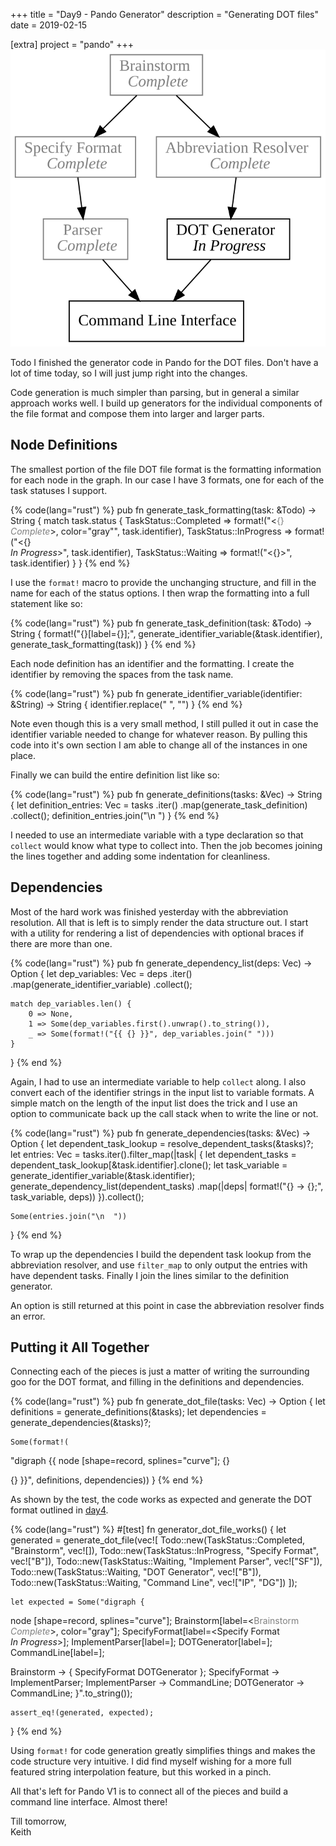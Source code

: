 +++
title = "Day9 - Pando Generator"
description = "Generating DOT files"
date = 2019-02-15

[extra]
project = "pando"
+++
![Todo](./todo.svg)

Todo I finished the generator code in Pando for the DOT files. Don't have a lot
of time today, so I will just jump right into the changes.

Code generation is much simpler than parsing, but in general a similar approach
works well. I build up generators for the individual components of the file
format and compose them into larger and larger parts.

## Node Definitions

The smallest portion of the file DOT file format is the formatting information
for each node in the graph. In our case I have 3 formats, one for each of the
task statuses I support.

{% code(lang="rust") %}
pub fn generate_task_formatting(task: &Todo) -> String {
    match task.status {
        TaskStatus::Completed =>
            format!("<<font color='gray'>{} <br/> <i>Complete</i></font>>, color=\"gray\"", task.identifier),
        TaskStatus::InProgress =>
            format!("<{} <br/> <i>In Progress</i>>", task.identifier),
        TaskStatus::Waiting =>
            format!("<{}>", task.identifier)
    }
}
{% end %}

I use the `format!` macro to provide the unchanging structure, and fill in the
name for each of the status options. I then wrap the formatting into a full
statement like so:

{% code(lang="rust") %}
pub fn generate_task_definition(task: &Todo) -> String {
    format!("{}[label={}];", generate_identifier_variable(&task.identifier), generate_task_formatting(task))
}
{% end %}

Each node definition has an identifier and the formatting. I create the
identifier by removing the spaces from the task name.

{% code(lang="rust") %}
pub fn generate_identifier_variable(identifier: &String) -> String {
    identifier.replace(" ", "")
}
{% end %}

Note even though this is a very small method, I still pulled it out in case the
identifier variable needed to change for whatever reason. By pulling this code
into it's own section I am able to change all of the instances in one place.

Finally we can build the entire definition list like so:

{% code(lang="rust") %}
pub fn generate_definitions(tasks: &Vec<Todo>) -> String {
    let definition_entries: Vec<String> = tasks
        .iter()
        .map(generate_task_definition)
        .collect();
    definition_entries.join("\n  ")
}
{% end %}

I needed to use an intermediate variable with a type declaration so that
`collect` would know what type to collect into. Then the job becomes joining the
lines together and adding some indentation for cleanliness.

## Dependencies

Most of the hard work was finished yesterday with the abbreviation resolution.
All that is left is to simply render the data structure out. I start with a
utility for rendering a list of dependencies with optional braces if there are
more than one.

{% code(lang="rust") %}
pub fn generate_dependency_list(deps: Vec<String>) -> Option<String> {
    let dep_variables: Vec<String> = deps
        .iter()
        .map(generate_identifier_variable)
        .collect();

    match dep_variables.len() {
        0 => None,
        1 => Some(dep_variables.first().unwrap().to_string()),
        _ => Some(format!("{{ {} }}", dep_variables.join(" ")))
    }
}
{% end %}

Again, I had to use an intermediate variable to help `collect` along. I also
convert each of the identifier strings in the input list to variable formats. A
simple match on the length of the input list does the trick and I use an option
to communicate back up the call stack when to write the line or not.

{% code(lang="rust") %}
pub fn generate_dependencies(tasks: &Vec<Todo>) -> Option<String> {
    let dependent_task_lookup = resolve_dependent_tasks(&tasks)?;
    let entries: Vec<String> = tasks.iter().filter_map(|task| {
        let dependent_tasks = dependent_task_lookup[&task.identifier].clone();
        let task_variable = generate_identifier_variable(&task.identifier);
        generate_dependency_list(dependent_tasks)
            .map(|deps| format!("{} -> {};", task_variable, deps))
    }).collect();

    Some(entries.join("\n  "))
}
{% end %}

To wrap up the dependencies I build the dependent task lookup from the
abbreviation resolver, and use `filter_map` to only output the entries with have
dependent tasks. Finally I join the lines similar to the definition generator.

An option is still returned at this point in case the abbreviation resolver
finds an error.

## Putting it All Together

Connecting each of the pieces is just a matter of writing the surrounding goo
for the DOT format, and filling in the definitions and dependencies.

{% code(lang="rust") %}
pub fn generate_dot_file(tasks: Vec<Todo>) -> Option<String> {
    let definitions = generate_definitions(&tasks);
    let dependencies = generate_dependencies(&tasks)?;

    Some(format!(
"digraph {{
  node [shape=record, splines=\"curve\"];
  {}

  {}
}}", definitions, dependencies))
}
{% end %}

As shown by the test, the code works as expected and generate the DOT format
outlined in [day4](../day4-pando/).

{% code(lang="rust") %}
#[test]
fn generator_dot_file_works() {
    let generated = generate_dot_file(vec![
        Todo::new(TaskStatus::Completed, "Brainstorm", vec![]),
        Todo::new(TaskStatus::InProgress, "Specify Format", vec!["B"]),
        Todo::new(TaskStatus::Waiting, "Implement Parser", vec!["SF"]),
        Todo::new(TaskStatus::Waiting, "DOT Generator", vec!["B"]),
        Todo::new(TaskStatus::Waiting, "Command Line", vec!["IP", "DG"])
    ]);

    let expected = Some("digraph {
  node [shape=record, splines=\"curve\"];
  Brainstorm[label=<<font color='gray'>Brainstorm <br/> <i>Complete</i></font>>, color=\"gray\"];
  SpecifyFormat[label=<Specify Format <br/> <i>In Progress</i>>];
  ImplementParser[label=<Implement Parser>];
  DOTGenerator[label=<DOT Generator>];
  CommandLine[label=<Command Line>];

  Brainstorm -> { SpecifyFormat DOTGenerator };
  SpecifyFormat -> ImplementParser;
  ImplementParser -> CommandLine;
  DOTGenerator -> CommandLine;
}".to_string());

    assert_eq!(generated, expected);
}
{% end %}

Using `format!` for code generation greatly simplifies things and makes the code
structure very intuitive. I did find myself wishing for a more full featured
string interpolation feature, but this worked in a pinch.

All that's left for Pando V1 is to connect all of the pieces and build a
command line interface. Almost there!

Till tomorrow,  
Keith
